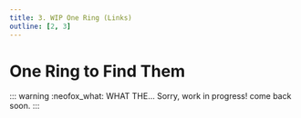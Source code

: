 ```yaml
---
title: 3. WIP One Ring (Links)
outline: [2, 3]
---
```


#  One Ring to Find Them

::: warning :neofox_what: WHAT THE...
Sorry, work in progress! come back soon.
:::

